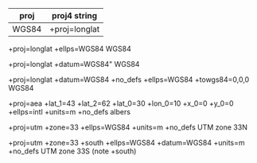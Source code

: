 | proj | proj4 string |
|-------|----------------|
| WGS84 | +proj=longlat  |

+proj=longlat +ellps=WGS84 WGS84

+proj=longlat +datum=WGS84" WGS84

+proj=longlat +datum=WGS84 +no_defs +ellps=WGS84 +towgs84=0,0,0 WGS84

+proj=aea +lat_1=43 +lat_2=62 +lat_0=30 +lon_0=10 +x_0=0 +y_0=0 +ellps=intl +units=m +no_defs albers

+proj=utm +zone=33 +ellps=WGS84 +units=m +no_defs UTM zone 33N

+proj=utm +zone=33 +south +ellps=WGS84 +datum=WGS84 +units=m +no_defs UTM zone 33S (note +south)
